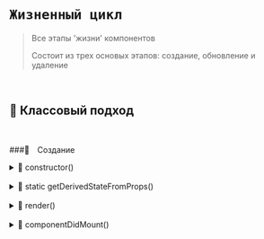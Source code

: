 # `Жизненный цикл`
> Все этапы 'жизни' компонентов
> 
> Состоит из трех основых этапов: создание, обновление и удаление


<br>

## 🚩 Классовый подход

<br>

###🔴&emsp;Создание

<details>
<summary>🔹 constructor()</summary>
    
</details>

<br>

<details>
<summary>🔹 static getDerivedStateFromProps()</summary>
    
</details>

<br>

<details>
<summary>🔹 render()</summary>
    
</details>

<br>

<details>
<summary>🔹 componentDidMount()</summary>
    
</details>

